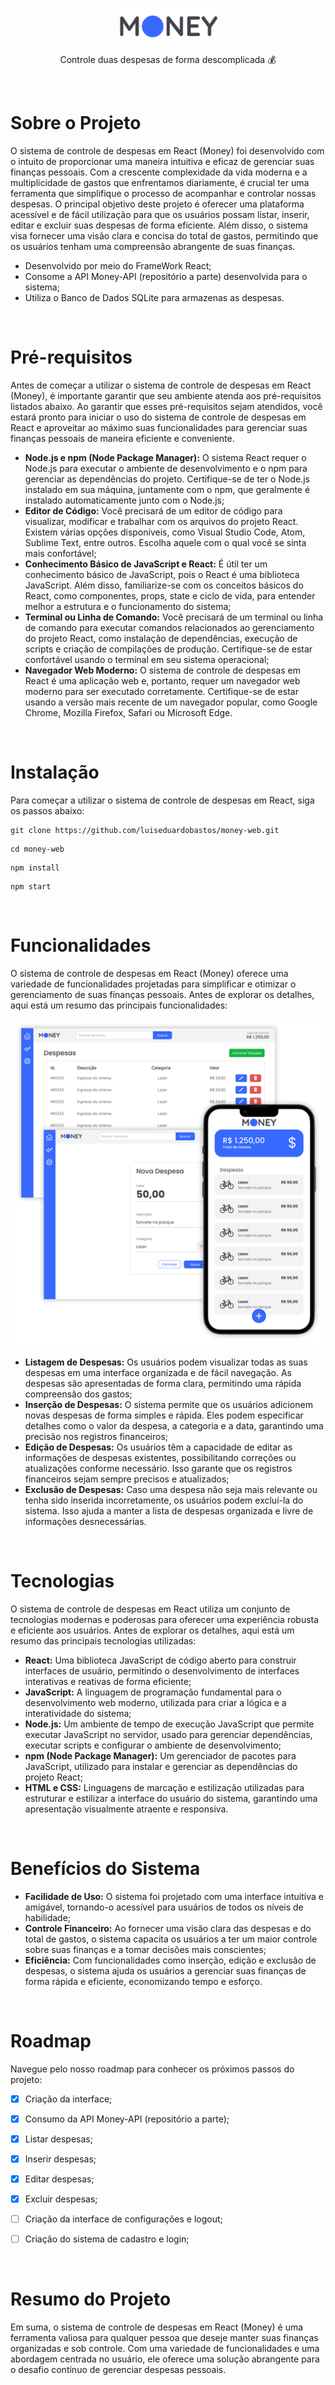 <p align="center">
  <img src="https://github.com/luiseduardobastos/money-web/blob/master/src/assets/logo.png" width="160">
</p>
<p align="center">
 Controle duas despesas de forma descomplicada 💰
</p>

<br>
<h1>Sobre o Projeto</h1>
<p>O sistema de controle de despesas em React (Money) foi desenvolvido com o intuito de proporcionar uma maneira intuitiva e eficaz de gerenciar suas finanças pessoais. Com a crescente complexidade da vida moderna e a multiplicidade de gastos que enfrentamos diariamente, é crucial ter uma ferramenta que simplifique o processo de acompanhar e controlar nossas despesas. O principal objetivo deste projeto é oferecer uma plataforma acessível e de fácil utilização para que os usuários possam listar, inserir, editar e excluir suas despesas de forma eficiente. Além disso, o sistema visa fornecer uma visão clara e concisa do total de gastos, permitindo que os usuários tenham uma compreensão abrangente de suas finanças.</p>
<ul>
    <li>Desenvolvido por meio do FrameWork React;</li>
    <li>Consome a API Money-API (repositório a parte) desenvolvida para o sistema;</li>
    <li>Utiliza o Banco de Dados SQLite para armazenas as despesas.</li>
</ul>

<br>

<h1>Pré-requisitos</h1>
<p>Antes de começar a utilizar o sistema de controle de despesas em React (Money), é importante garantir que seu ambiente atenda aos pré-requisitos listados abaixo. Ao garantir que esses pré-requisitos sejam atendidos, você estará pronto para iniciar o uso do sistema de controle de despesas em React e aproveitar ao máximo suas funcionalidades para gerenciar suas finanças pessoais de maneira eficiente e conveniente.</p>

<ul>
    <li><b>Node.js e npm (Node Package Manager):</b> O sistema React requer o Node.js para executar o ambiente de desenvolvimento e o npm para gerenciar as dependências do projeto. Certifique-se de ter o Node.js instalado em sua máquina, juntamente com o npm, que geralmente é instalado automaticamente junto com o Node.js;</li>
    <li><b>Editor de Código:</b> Você precisará de um editor de código para visualizar, modificar e trabalhar com os arquivos do projeto React. Existem várias opções disponíveis, como Visual Studio Code, Atom, Sublime Text, entre outros. Escolha aquele com o qual você se sinta mais confortável;</li>
    <li><b>Conhecimento Básico de JavaScript e React:</b> É útil ter um conhecimento básico de JavaScript, pois o React é uma biblioteca JavaScript. Além disso, familiarize-se com os conceitos básicos do React, como componentes, props, state e ciclo de vida, para entender melhor a estrutura e o funcionamento do sistema;</li>
    <li><b>Terminal ou Linha de Comando:</b> Você precisará de um terminal ou linha de comando para executar comandos relacionados ao gerenciamento do projeto React, como instalação de dependências, execução de scripts e criação de compilações de produção. Certifique-se de estar confortável usando o terminal em seu sistema operacional;</li>
    <li><b>Navegador Web Moderno:</b> O sistema de controle de despesas em React é uma aplicação web e, portanto, requer um navegador web moderno para ser executado corretamente. Certifique-se de estar usando a versão mais recente de um navegador popular, como Google Chrome, Mozilla Firefox, Safari ou Microsoft Edge.</li>
</ul>

<br>

<h1>Instalação</h1>
<p>Para começar a utilizar o sistema de controle de despesas em React, siga os passos abaixo:</p>

```
git clone https://github.com/luiseduardobastos/money-web.git
```

```
cd money-web
```

```
npm install
```

```
npm start
```


<br>

<h1>Funcionalidades</h1>
<p>O sistema de controle de despesas em React (Money) oferece uma variedade de funcionalidades projetadas para simplificar e otimizar o gerenciamento de suas finanças pessoais. Antes de explorar os detalhes, aqui está um resumo das principais funcionalidades:</p>

<p align="center">
  <img src="https://github.com/luiseduardobastos/money-web/blob/master/src/assets/banner-telas.png">
</p>

<ul>
    <li><b>Listagem de Despesas:</b> Os usuários podem visualizar todas as suas despesas em uma interface organizada e de fácil navegação. As despesas são apresentadas de forma clara, permitindo uma rápida compreensão dos gastos;</li>
    <li><b>Inserção de Despesas:</b> O sistema permite que os usuários adicionem novas despesas de forma simples e rápida. Eles podem especificar detalhes como o valor da despesa, a categoria e a data, garantindo uma precisão nos registros financeiros;</li>
    <li><b>Edição de Despesas:</b> Os usuários têm a capacidade de editar as informações de despesas existentes, possibilitando correções ou atualizações conforme necessário. Isso garante que os registros financeiros sejam sempre precisos e atualizados;</li>
  <li><b>Exclusão de Despesas:</b> Caso uma despesa não seja mais relevante ou tenha sido inserida incorretamente, os usuários podem excluí-la do sistema. Isso ajuda a manter a lista de despesas organizada e livre de informações desnecessárias.</li>
</ul>

<br> 

<h1>Tecnologias</h1>
<p>O sistema de controle de despesas em React utiliza um conjunto de tecnologias modernas e poderosas para oferecer uma experiência robusta e eficiente aos usuários. Antes de explorar os detalhes, aqui está um resumo das principais tecnologias utilizadas:</p>

<ul>
    <li><b>React:</b> Uma biblioteca JavaScript de código aberto para construir interfaces de usuário, permitindo o desenvolvimento de interfaces interativas e reativas de forma eficiente;</li>
    <li><b>JavaScript:</b> A linguagem de programação fundamental para o desenvolvimento web moderno, utilizada para criar a lógica e a interatividade do sistema;</li>
    <li><b>Node.js:</b> Um ambiente de tempo de execução JavaScript que permite executar JavaScript no servidor, usado para gerenciar dependências, executar scripts e configurar o ambiente de desenvolvimento;</li>
    <li><b>npm (Node Package Manager):</b> Um gerenciador de pacotes para JavaScript, utilizado para instalar e gerenciar as dependências do projeto React;</li>
    <li><b>HTML e CSS:</b> Linguagens de marcação e estilização utilizadas para estruturar e estilizar a interface do usuário do sistema, garantindo uma apresentação visualmente atraente e responsiva.</li>   
</ul>


<br>

<h1>Benefícios do Sistema</h1>

<ul>
    <li><b>Facilidade de Uso:</b> O sistema foi projetado com uma interface intuitiva e amigável, tornando-o acessível para usuários de todos os níveis de habilidade;</li>
    <li><b>Controle Financeiro:</b> Ao fornecer uma visão clara das despesas e do total de gastos, o sistema capacita os usuários a ter um maior controle sobre suas finanças e a tomar decisões mais conscientes;</li>
    <li><b>Eficiência:</b> Com funcionalidades como inserção, edição e exclusão de despesas, o sistema ajuda os usuários a gerenciar suas finanças de forma rápida e eficiente, economizando tempo e esforço.</li>    
</ul>


<br>

<h1>Roadmap</h1>
<p>Navegue pelo nosso roadmap para conhecer os próximos passos do projeto:</p>

- [x] Criação da interface;
- [x] Consumo da API Money-API (repositório a parte);
- [x] Listar despesas;
- [x] Inserir despesas;
- [x] Editar despesas;
- [x] Excluir despesas;
- [ ] Criação da interface de configurações e logout;
- [ ] Criação do sistema de cadastro e login;



<br>

<h1>Resumo do Projeto</h1>
<p>Em suma, o sistema de controle de despesas em React (Money) é uma ferramenta valiosa para qualquer pessoa que deseje manter suas finanças organizadas e sob controle. Com uma variedade de funcionalidades e uma abordagem centrada no usuário, ele oferece uma solução abrangente para o desafio contínuo de gerenciar despesas pessoais.</p>
<br>
